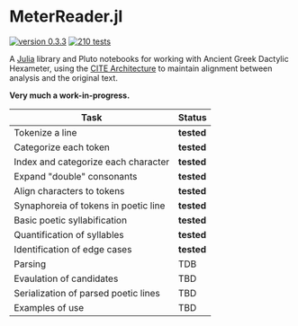 # MeterReader.jl

[![version 0.3.3](https://img.shields.io/badge/version-0.3-blue.svg)](https://shields.io/) [![210 tests](https://img.shields.io/badge/tests-210-teal.svg)](https://shields.io/)

A [Julia](https://julialang.org) library and Pluto notebooks for working with Ancient Greek Dactylic Hexameter, using the [CITE Architecture](https://github.com/cite-architecture) to maintain alignment between analysis and the original text.

**Very much a work-in-progress.**

| Task | Status |
|------|--------|
| Tokenize a line | **tested** |
| Categorize each token | **tested** |
| Index and categorize each character | **tested** |
| Expand "double" consonants | **tested** |
| Align characters to tokens | **tested** |
| Synaphoreia of tokens in poetic line | **tested** |
| Basic poetic syllabification | **tested** |
| Quantification of syllables | **tested** |
| Identification of edge cases | **tested** |
| Parsing | TDB |
| Evaulation of candidates | TBD |
| Serialization of parsed poetic lines | TBD |
| Examples of use | TBD |
